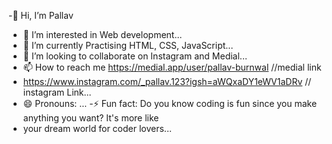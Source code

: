-👋 Hi, I’m Pallav
- 👀 I’m interested in Web development...
- 🌱 I’m currently Practising HTML, CSS, JavaScript...
- 💞️ I’m looking to collaborate on Instagram and Medial...
- 📫 How to reach me https://medial.app/user/pallav-burnwal //medial link
- https://www.instagram.com/_pallav.123?igsh=aWQxaDY1eWV1aDRv // instagram Link...
- 😄 Pronouns: ...
-⚡ Fun fact: Do you know coding is fun since you make anything you want? It's more like
- your dream world for coder lovers...
